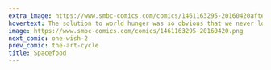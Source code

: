 ```yaml
---
extra_image: https://www.smbc-comics.com/comics/1461163295-20160420after.png
hovertext: The solution to world hunger was so obvious that we never looked it square in the eyes.
image: https://www.smbc-comics.com/comics/1461163295-20160420.png
next_comic: one-wish-2
prev_comic: the-art-cycle
title: Spacefood
---
```


